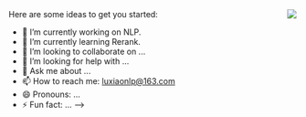<img align="right" src="https://github-readme-stats.vercel.app/api?username=shawroad&show_icons=true&icon_color=CE1D2D&text_color=718096&bg_color=ffffff&hide_title=true" />
Here are some ideas to get you started:

- 🔭 I’m currently working on NLP.
- 🌱 I’m currently learning Rerank.
- 👯 I’m looking to collaborate on ...
- 🤔 I’m looking for help with ...
- 💬 Ask me about ...
- 📫 How to reach me: luxiaonlp@163.com
- 😄 Pronouns: ...
- ⚡ Fun fact: ...
-->
